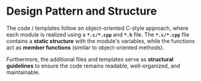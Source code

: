 # Design Pattern and Structure
The code / templates follow an object-oriented C-style approach, where each module is realized using a **`*.c/*.cpp`** and **`*.h`** file. The **`*.c/*.cpp`** file contains a **static structure** with the module's variables, while the functions act as **member functions** (similar to object-oriented methods).
<p>

Furthermore, the additional files and templates serve as **structural guidelines** to ensure the code remains readable, well-organized, and maintainable.
